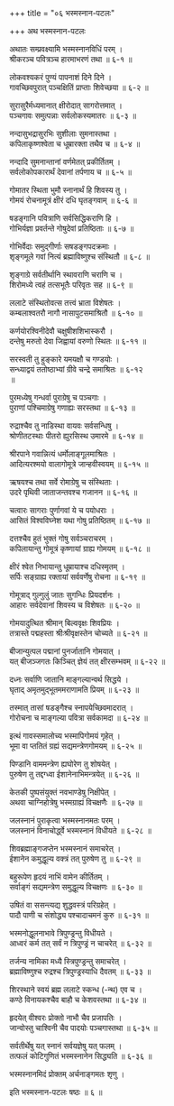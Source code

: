 +++
title = "०६ भस्मस्नान-पटलः"

+++
अथ भस्मस्नान-पटलः  
  
अथातः सम्प्रवक्ष्यामि भस्मस्नानविधिं परम् ।  
श्रीकरञ्च पवित्रञ्च हारमाभरणं तथा ॥ ६-१ ॥  
  
लोकवश्यकरं पुण्यं पापनाशं दिने दिने ।  
गावच्छिवपुरात् पञ्चक्षितिं प्राप्ताः शिवेच्छया ॥ ६-२ ॥  
  
सुरासुरैर्मध्यमानात् क्षीरोदात् सागरोत्तमात् ।  
पञ्चगावः समुत्पन्नाः सर्वलोकस्यमातरः ॥ ६-३ ॥  
  
नन्दासुभद्रासुरभिः सुशीलाः सुमनास्तथा ।  
कपिलाकृष्णश्वेता च धूम्रारक्ता तथैव च ॥ ६-४ ॥  
  
नन्दादि सुमनान्तानां वर्णमेतत् प्रकीर्तितम् ।  
सर्वलोकोपकारार्थं देवानां तर्पणाय च ॥ ६-५ ॥  
  
गोमातर स्थिता भुमौ स्नानार्थं हि शिवस्य तु ।  
गोमयं रोचनामूत्रं क्षीरं दधि घृतङ्गवाम् ॥ ६-६ ॥  
  
षडङ्गानि पवित्राणि सर्वसिद्धिकराणि हि ।  
गोभिर्यज्ञा प्रवर्तन्ते गोषुदेवां प्रतिष्ठिताः ॥ ६-७ ॥  
  
गोभिर्वेदाः समुद्गीर्णाः सषडङ्गपदक्रमाः ।  
शृङ्गमूले गवां नित्यं ब्रह्माविष्णुश्च संस्थितौ ॥ ६-८ ॥  
  
शृङ्गाग्रे सर्वतीर्थानि स्थावराणि चराणि च ।  
शिरोमध्ये त्वहं तत्सभूतैः परिवृतः सह ॥ ६-९ ॥  
  
ललाटे संस्थितोवत्स तत्त्वं भ्राता विशेषतः ।  
कम्बलाश्वतरौ नागौ नासापुटसमाश्रितौ ॥ ६-१० ॥  
  
कर्णयोरश्विनीदेवौ चक्षुषीशशिभास्करौ ।  
दन्तेषु मरुतो देवा जिह्वायां वरुणो स्थितः ॥ ६-११ ॥  
  
सरस्वती तु हुङ्कारे यमयक्षौ च गण्डयोः ।  
सन्ध्याद्वयं ततोष्ठाभ्यां ग्रीवे चन्द्रे समाश्रितः ॥ ६-१२   
॥  
  
पुरमध्येषु गन्धर्वा पुराग्रेषु च पञ्चगाः ।  
पुराणां पश्चिमाग्रेषु गणाह्यः सरस्तथा ॥ ६-१३ ॥  
  
रुद्राश्चैव तु नाडिस्था वायवः सर्वसन्धिषु ।  
श्रोणीतटस्थाः पीतरो ह्युरसिस्थ उमारमे ॥ ६-१४ ॥  
  
श्रीरपाने गवान्नित्यं धर्मोलाङ्गूलमाश्रितः ।  
आदित्यरश्मयो वालागोमूत्रे जान्हवीस्वयम् ॥ ६-१५ ॥  
  
ऋषयश्च तथा सर्वे रोमाग्रेषु च संस्थिताः ।  
उदरे पृथिवी जाताजन्तवश्च गजानन ॥ ६-१६ ॥  
  
चत्वारः सागराः पुर्णागवां ये च पयोधराः ।  
आसितं विश्वविघ्नेश यथा गोषु प्रतिष्ठितम् ॥ ६-१७ ॥  
  
दत्तश्चैव हुतं भुक्तं गोषु सर्वञ्चराचरम् ।  
कपिलायान्तु गोमूत्रं कृष्णायां ग्राह्य गोमयम् ॥ ६-१८ ॥  
  
क्षीरं श्वेत निभायान्तु धूम्रायाश्च दधिस्मृतम् ।  
सर्पिः सङ्ग्राह्य रक्तायां सर्ववर्णेषु रोचना ॥ ६-१९ ॥  
  
गोमूत्राद् गुल्गुलुं जातः सुगन्धिः प्रियदर्शनः ।  
आहारः सर्वदेवानां शिवस्य च विशेषतः ॥ ६-२० ॥  
  
गोमयादुत्थित श्रीमान् बिल्ववृक्षः शिवप्रियः ।  
तत्रास्ते पद्महस्ता श्रीःश्रीवृक्षस्तेन चोच्यते ॥ ६-२१ ॥  
  
बीजान्युत्पल पद्मानां पुनर्जातानि गोमयात् ।  
यत् बीजञ्जगतः किञ्चित् ज्ञेयं तत् क्षीरसम्भवम् ॥ ६-२२ ॥  
  
दध्नः सर्वाणि जातानि माङ्गल्यान्वर्थ सिद्धये ।  
घृताद् अमृतमुद्भूतममराणामति प्रियम् ॥ ६-२३ ॥  
  
तस्मात् तासां षडङ्गैश्च स्नापयेच्छिवमादरात् ।  
गोरोचना च माङ्गल्या पवित्रा सर्वकामदा ॥ ६-२४ ॥  
  
इत्थं गावस्समालोच्य भस्मापिगोमयं गृहेत् ।  
भूमा वा प्ततितं ग्रह्यं सद्यमन्त्रेणगोमयम् ॥ ६-२५ ॥  
  
पिण्डानि वाममन्त्रेण ह्यघोरेण तु शोषयेत् ।  
पुरुषेण तु तद्दग्ध्वा ईशानेनाभिमन्त्रयेत् ॥ ६-२६ ॥  
  
केतकी पुष्पसंयुक्तं नवभाण्डेषु निक्षीपेत् ।  
अथवा चाग्निहोत्रेषु भस्मग्राह्यं विचक्षणैः ॥ ६-२७ ॥  
  
जलस्नानं पुराकृत्वा भस्मस्नानमतः परम् ।  
जलस्नानं विनाचोर्द्ध्वे भस्मस्नानं विधीयते ॥ ६-२८ ॥  
  
शिवब्रह्माङ्गजप्तेन भस्मस्नानं समाचरेत् ।  
ईशानेन कमुद्धूल्य वक्त्रं तत् पुरुषेण तु ॥ ६-२९ ॥  
  
बहुरूपेण हृदयं नाभिं वामेन कीर्तितम् ।  
सर्वाङ्गं सद्यमन्त्रेण समुद्धूल्य विचक्षणः ॥ ६-३० ॥  
  
उषितं वा ससन्त्यद्य शुद्धवस्त्रं परिग्रहेत् ।  
पादौ पाणी च संशोद्ध्य पश्चादाचमनं कुरु ॥ ६-३१ ॥  
  
भस्मनोद्धूलनाभावे त्रिपुण्ड्रन्तु विधीयते ।  
आध्वरं कर्म तत् सर्वं न त्रिपुण्ड्रं न चाचरेत् ॥ ६-३२ ॥  
  
तर्जन्य नामिका मध्यै स्त्रिपुण्ड्रन्तु समाचरेत् ।  
ब्रह्माविष्णुश्च रुद्रश्च त्रिपुण्ड्रस्याधि दैवतम् ॥ ६-३३ ॥  
  
शिरस्थाने स्वयं ब्रह्म ललाटे स्कन्ध (-न्थ) एव च ।  
कण्ठे विनायकश्चैव बाहौ च केशवस्तथा ॥ ६-३४ ॥  
  
हृदयेत् वीश्वरः प्रोक्तो नाभौ चैव प्रजापतिः ।  
जान्वोस्तु चाश्विनी चैव पादयोः पञ्चगास्तथा ॥ ६-३५ ॥  
  
सर्वतीर्थेषु यत् स्नानं सर्वयज्ञेषु यत् फलम् ।  
तत्फलं कोटिगुणितं भस्मस्नानेन सिद्ध्यति ॥ ६-३६ ॥  
  
भस्मस्नानमिदं प्रोक्तम् अर्चनाङ्गमतः शृणु ।  
  
इति भस्मस्नान-पटलः षष्ठः ॥ ६ ॥  
  
  
